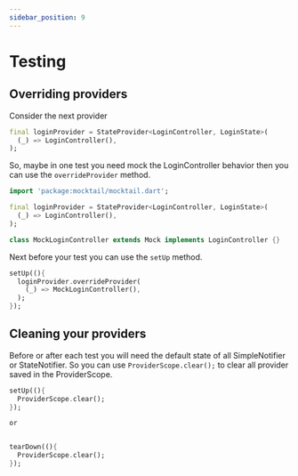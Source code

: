 ```yaml
---
sidebar_position: 9
---
```


# Testing

## Overriding providers
Consider the next provider
```dart
final loginProvider = StateProvider<LoginController, LoginState>(
  (_) => LoginController(),
);
```

So, maybe in one test you need mock the LoginController behavior then you can use the `overrideProvider` method.
```dart
import 'package:mocktail/mocktail.dart';

final loginProvider = StateProvider<LoginController, LoginState>(
  (_) => LoginController(),
);

class MockLoginController extends Mock implements LoginController {}
```

Next before your test you can use the `setUp` method.
```dart
setUp((){
  loginProvider.overrideProvider(
    (_) => MockLoginController(),
  );
});
```

## Cleaning your providers
Before or after each test you will need the default state of all SimpleNotifier or StateNotifier. So you can use `ProviderScope.clear();` to clear all provider saved in the ProviderScope.

```dart
setUp((){
  ProviderScope.clear();
});

or 


tearDown((){
  ProviderScope.clear();
});
```